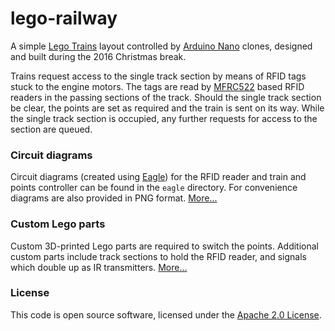 # lego-railway

A simple [Lego Trains](https://en.wikipedia.org/wiki/Lego_Trains#Power_Functions_trains) layout controlled by [Arduino Nano](https://www.arduino.cc/en/Main/ArduinoBoardNano) clones, designed and built during the 2016 Christmas break.

Trains request access to the single track section by means of RFID tags stuck to the engine motors. The tags are read by [MFRC522](https://www.nxp.com/documents/data_sheet/MFRC522.pdf) based RFID readers in the passing sections of the track. Should the single track section be clear, the points are set as required and the train is sent on its way. While the single track section is occupied, any further requests for access to the section are queued.

### Circuit diagrams

Circuit diagrams (created using [Eagle](https://cadsoft.io/)) for the RFID reader and train and points controller can be found in the `eagle` directory. For convenience diagrams are also provided in PNG format. [More...](docs/circuits.md)

### Custom Lego parts

Custom 3D-printed Lego parts are required to switch the points. Additional custom parts include track sections to hold the RFID reader, and signals which double up as IR transmitters. [More...](docs/parts.md)

### License

This code is open source software, licensed under the [Apache 2.0 License](http://www.apache.org/licenses/LICENSE-2.0.html).